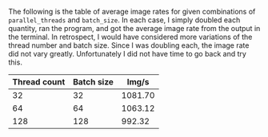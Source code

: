 The following is the table of average image rates for given combinations of `parallel_threads` and `batch_size`. In each case, I simply doubled each quantity, ran the program, and got the average image rate from the output in the terminal. In retrospect, I would have considered more variations of the thread number and batch size. Since I was doubling each, the image rate did not vary greatly. Unfortunately I did not have time to go back and try this.

| **Thread count** | **Batch size** | **Img/s**  |
|------------------|----------------|------------|
|   32             |   32           |   1081.70  |
|   64             |   64           |   1063.12  |
|   128            |   128          |   992.32   |
